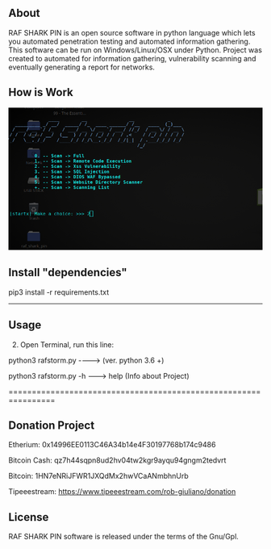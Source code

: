 About
------

RAF SHARK PIN is an open source software in python language which lets you automated penetration testing and automated information gathering. This software can be run on Windows/Linux/OSX under Python. Project was created to automated for information gathering, vulnerability scanning and eventually generating a report for networks.




How is Work
---------------------

![](images/1.png)



Install "dependencies"
------------------------
pip3 install -r requirements.txt



---------------------------------------


Usage
------
2. Open Terminal, run this line:

python3  rafstorm.py           ---->      (ver. python 3.6 +)

python3  rafstorm.py -h         --->       help (Info about Project)

================================================================




Donation Project
------------------
Etherium:       0x14996EE0113C46A34b14e4F30197768b174c9486

Bitcoin Cash:   qz7h44sqpn8ud2hv04tw2kgr9ayqu94gngm2tedvrt

Bitcoin:        1HN7eNRiJFWR1JXQdMx2hwVCaANmbhnUrb

Tipeeestream:   https://www.tipeeestream.com/rob-giuliano/donation





License
--------------
RAF SHARK PIN software is released under the terms of the Gnu/Gpl.



